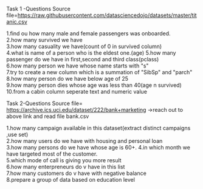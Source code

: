 
Task 1 -Questions
Source file=https://raw.githubusercontent.com/datasciencedojo/datasets/master/titanic.csv

1.find ou how many male and female passengers was onboarded.                                                                                                                       
2.how many survived we have                                                                                                                                            
3.how many casuality we have(count of 0 in survived column)                                                                                                                       
4.what is name of a person who is the eldest one.(age)
5.how many passenger do we have in first,second and third class(pclass)                                                                                                               
6.how many person we have whose name starts with "s"                                                                                                                            
7.try to create a new column which is a summation of "SibSp" and "parch"                                                                                                             
8.how many person do we have below age of 25                                                                                                                                       
9.how many person dies whose age was less than 40(age n survived)                                                                                                                   
10.from a cabin column seperate text and numeric value                                                                                                                                   


Task 2-Questions
Source file= https://archive.ics.uci.edu/dataset/222/bank+marketing
        ->reach out to above link and read file bank.csv
        
1.how many campaign available in this dataset(extract distinct campaigns ,use set)                                                                                                       
2.how many users do we have with housing and personal loan                                                                                                                                 
3.how many persons do we have whose age is 60+.
4.in which month we have targeted most of the customer.                                                                                                                       
5.which mode of call is giving you more result                                                                                                                                        
6.how many enterpreneurs do v have in this list                                                                                                                                    
7.how many customers do v have with negative balance                                                                                                                            
8.prepare a group of data based on education level                                           

